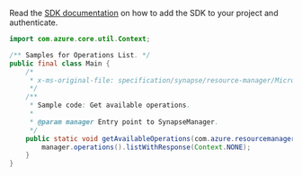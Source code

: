 Read the [SDK documentation](https://github.com/Azure/azure-sdk-for-java/blob/azure-resourcemanager-synapse_1.0.0-beta.3/sdk/synapse/azure-resourcemanager-synapse/README.md) on how to add the SDK to your project and authenticate.

```java
import com.azure.core.util.Context;

/** Samples for Operations List. */
public final class Main {
    /*
     * x-ms-original-file: specification/synapse/resource-manager/Microsoft.Synapse/stable/2021-06-01/examples/GetAvailableOperations.json
     */
    /**
     * Sample code: Get available operations.
     *
     * @param manager Entry point to SynapseManager.
     */
    public static void getAvailableOperations(com.azure.resourcemanager.synapse.SynapseManager manager) {
        manager.operations().listWithResponse(Context.NONE);
    }
}
```
